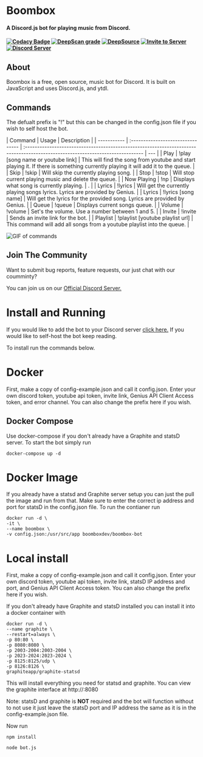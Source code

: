 <h1>Boombox</h1>

<h4>A Discord.js bot for playing music from Discord.<h4>

[![Codacy Badge](https://app.codacy.com/project/badge/Grade/12aec9b09d3442db9d72b07f5988a8e0)](https://www.codacy.com/gh/Boombox-Discord/Boombox/dashboard?utm_source=github.com&utm_medium=referral&utm_content=Boombox-Discord/Boombox&utm_campaign=Badge_Grade)
[![DeepScan grade](https://deepscan.io/api/teams/11492/projects/14622/branches/276517/badge/grade.svg)](https://deepscan.io/dashboard#view=project&tid=11492&pid=14622&bid=276517)
[![DeepSource](https://deepsource.io/gh/Boombox-Discord/Boombox.svg/?label=active+issues&show_trend=true)](https://deepsource.io/gh/Boombox-Discord/Boombox/?ref=repository-badge)
<a href="https://discord.com/api/oauth2/authorize?client_id=678819994250772480&permissions=36785152&scope=bot">
<img src="https://img.shields.io/badge/Invite-to%20your%20server-blue.svg?style=for-the-badge" alt="Invite to Server">
</a>
<a href="https://discord.gg/invite/HKnyEB9">
<img src="https://discordapp.com/api/guilds/770511689258237973/widget.png?style=shield" alt="Discord Server">
</a>

## About

Boombox is a free, open source, music bot for Discord. It is built on JavaScript and uses Discord.js, and ytdl.

## Commands

The defualt prefix is "!" but this can be changed in the config.json file if you wish to self host the bot.

| Command     | Usage                             | Description                                                                                                                     |
| ----------- | :-------------------------------- | :------------------------------------------------------------------------------------------------------------------------------ | --- |
| Play        | !play [song name or youtube link] | This will find the song from youtube and start playing it. If there is something currently playing it will add it to the queue. |
| Skip        | !skip                             | Will skip the currently playing song.                                                                                           |
| Stop        | !stop                             | Will stop current playing music and delete the queue.                                                                           |
| Now Playing | !np                               | Displays what song is currently playing.                                                                                        | .   |
| Lyrics      | !lyrics                           | Will get the currently playing songs lyrics. Lyrics are provided by Genius.                                                     |
| Lyrics      | !lyrics [song name]               | Will get the lyrics for the provided song. Lyrics are provided by Genius.                                                       |
| Queue       | !queue                            | Displays current songs queue.                                                                                                   |
| Volume      | !volume                           | Set's the volume. Use a number between 1 and 5.                                                                                 |
| Invite      | !invite                           | Sends an invite link for the bot.                                                                                               |
| Playlist    | !playlist [youtube playlist url]  | This command will add all songs from a youtube playlist into the queue.                                                         |

![GIF of commands](https://boombox.quirky.codes/IMG/Header.gif)

## Join The Community

Want to submit bug reports, feature requests, our just chat with our coumminty?

You can join us on our [Official Discord Server.](https://discord.gg/HKnyEB9)

# Install and Running

If you would like to add the bot to your Discord server [click here.](https://discord.com/api/oauth2/authorize?client_id=678819994250772480&permissions=36785152&scope=bot) If you would like to self-host the bot keep reading.

To install run the commands below.

# Docker

First, make a copy of config-example.json and call it config.json. Enter your own discord token, youtube api token, invite link, Genius API Client Access token, and error channel. You can also change the prefix here if you wish.

## Docker Compose

Use docker-compose if you don't already have a Graphite and statsD server. To start the bot simply run

```
docker-compose up -d
```

# Docker Image

If you already have a statsd and Graphite server setup you can just the pull the image and run from that. Make sure to enter the correct ip address and port for statsD in the config.json file. To run the contianer run

```
docker run -d \
-it \
--name boombox \
-v config.json:/usr/src/app boomboxdev/boombox-bot
```

# Local install

First, make a copy of config-example.json and call it config.json. Enter your own discord token, youtube api token, invite link, statsD IP address and port, and Genius API Client Access token. You can also change the prefix here if you wish.

If you don't already have Graphite and statsD installed you can install it into a docker container with

```
docker run -d \
--name graphite \
--restart=always \
-p 80:80 \
-p 8080:8080 \
-p 2003-2004:2003-2004 \
-p 2023-2024:2023-2024 \
-p 8125:8125/udp \
-p 8126:8126 \
graphiteapp/graphite-statsd
```

This will install everything you need for statsd and graphite. You can view the graphite interface at http://<containerip>:8080

Note: statsD and graphite is **NOT** required and the bot will function without to not use it just leave the statsD port and IP address the same as it is in the config-example.json file.

Now run

```
npm install

node bot.js
```
